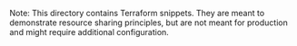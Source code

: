 Note: This directory contains Terraform snippets. They are meant to demonstrate resource sharing principles, but are not meant for production and might require additional configuration.
